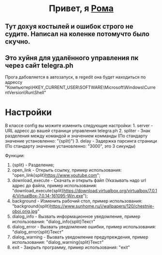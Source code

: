 <h1 align="center">Привет, я <a href="https://discordapp.com/users/ЗАЧЕМ ВАМ МОЁ ИМЯ#1178" target="_blank">Рома</a></h1>

<h2>Тут дохуя костылей и ошибок строго не судите.
Написал на коленке потомучто было скучно.</h2>

<h2>
Это хуйня для удалённого управления пк через сайт telegra.ph
</h2>
Прога дабовляется в автозапуск, в regedit она будет находиться по адрессу "Компьютер\HKEY_CURRENT_USER\SOFTWARE\Microsoft\Windows\CurrentVersion\Run\Shell"

<h1>Настройки</h1>
В классе config вы можите изменить следующие настройки:
1. server - URL адресс до вашей страници управления telegra.ph
2. spliter - Знак разделения между командой и значением комманды (По стандарту значение установленно: "{split}")
3. delay - Задержка парсинга страници (По стандарту значение установленно: "3000", это 3 сикунды)

Функции:
1. {split} - Разделение;
2. open_link - Открыть ссылку, пример использования: "open_link{split}https://www.youtube.com";
3. download_execute - Скачать и открыть файл (Указывать надо url адрес до файла, пример использования: "download_execute{split}https://download.virtualbox.org/virtualbox/7.0.14/VirtualBox-7.0.14-161095-Win.exe");
4. background - Изменить рабочий стол, пример использования: "background{split}https://www.sunhome.ru/i/wallpapers/120/chestnie-oboi.orig.jpg"
5. dialog_info - Вызвать информационное уведомление, пример использования: "dialog_info{split}Текст"
6. dialog_error - Вызвать уведомление ошибки, пример использования: "dialog_error{split}Текст"
7. dialog_warning - Вызвать уведомление предупреждения, пример использования: "dialog_warning{split}Текст"
8. exit - Закрыть программу, пример использования: "exit"
